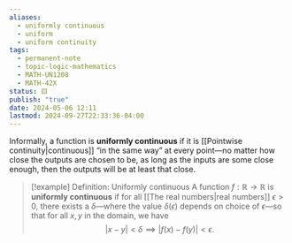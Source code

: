 ```yaml
---
aliases:
  - uniformly continuous
  - uniform
  - uniform continuity
tags:
  - permanent-note
  - topic-logic-mathematics
  - MATH-UN1208
  - MATH-42X
status: 🟨
publish: "true"
date: 2024-05-06 12:11
lastmod: 2024-09-27T22:33:36-04:00
---
```

Informally, a function is **uniformly continuous** if it is [[Pointwise continuity|continuous]] “in the same way” at every point—no matter how close the outputs are chosen to be, as long as the inputs are some close enough, then the outputs will be at least that close.

>[!example] Definition: Uniformly continuous
>A function $f: \mathbb R \to \mathbb R$ is **uniformly continuous** if for all [[The real numbers|real numbers]] $\epsilon > 0$, there exists a $\delta$—where the value $\delta(\epsilon)$ depends on choice of $\epsilon$—so that for all $x, y$ in the domain, we have
>$$ 
>|x-y| < \delta \implies |f(x) - f(y)| < \epsilon.
>$$